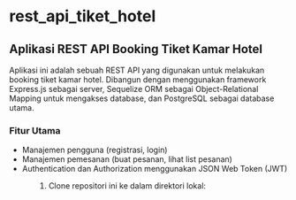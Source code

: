 # rest_api_tiket_hotel

<h2>Aplikasi REST API Booking Tiket Kamar Hotel</h2>
Aplikasi ini adalah sebuah REST API yang digunakan untuk melakukan booking tiket kamar hotel. Dibangun dengan menggunakan framework Express.js sebagai server, Sequelize ORM sebagai Object-Relational Mapping untuk mengakses database, dan PostgreSQL sebagai database utama.

<h3>Fitur Utama</h3>
<ul>
  <li>Manajemen pengguna (registrasi, login)</li>
  <li>Manajemen pemesanan (buat pesanan, lihat list pesanan)</li>
  <li>Authentication dan Authorization menggunakan JSON Web Token (JWT)</li>
<ul>

<ol>
  <li>Clone repositori ini ke dalam direktori lokal: <br /></li>
</ol>
